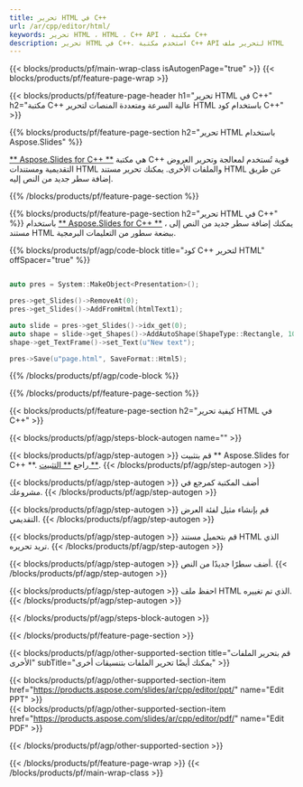 ```yaml
---
title: تحرير HTML في C++
url: /ar/cpp/editor/html/
keywords: تحرير HTML ، HTML ، C++ API ، مكتبة C++
description: تحرير HTML في C++. استخدم مكتبة C++ API لتحرير ملف HTML
---
```


{{< blocks/products/pf/main-wrap-class isAutogenPage="true" >}}
{{< blocks/products/pf/feature-page-wrap >}}

{{< blocks/products/pf/feature-page-header h1="تحرير HTML في C++" h2="مكتبة C++ عالية السرعة ومتعددة المنصات لتحرير HTML باستخدام كود C++" >}}

{{% blocks/products/pf/feature-page-section h2="تحرير HTML باستخدام Aspose.Slides" %}}

[** Aspose.Slides for C++ **](https://products.aspose.com/slides/ar/cpp/) هي مكتبة C++ قوية تُستخدم لمعالجة وتحرير العروض التقديمية ومستندات HTML والملفات الأخرى. يمكنك تحرير مستند HTML عن طريق إضافة سطر جديد من النص إليه. 

{{% /blocks/products/pf/feature-page-section %}}




{{% blocks/products/pf/feature-page-section  h2="تحرير HTML في C++" %}}
باستخدام [** Aspose.Slides for C++ **](https://products.aspose.com/slides/ar/cpp/) ، يمكنك إضافة سطر جديد من النص إلى مستند HTML ببضعة سطور من التعليمات البرمجية.

{{% blocks/products/pf/agp/code-block title="كود C++ لتحرير HTML" offSpacer="true" %}}
```cpp

auto pres = System::MakeObject<Presentation>();

pres->get_Slides()->RemoveAt(0);
pres->get_Slides()->AddFromHtml(htmlText1);

auto slide = pres->get_Slides()->idx_get(0);
auto shape = slide->get_Shapes()->AddAutoShape(ShapeType::Rectangle, 10.0f, 10.0f, 100.0f, 50.0f);
shape->get_TextFrame()->set_Text(u"New text");

pres->Save(u"page.html", SaveFormat::Html5);
```
{{% /blocks/products/pf/agp/code-block %}}

{{% /blocks/products/pf/feature-page-section %}}




{{< blocks/products/pf/feature-page-section  h2="كيفية تحرير HTML في C++" >}}


{{< blocks/products/pf/agp/steps-block-autogen name="" >}}


{{< blocks/products/pf/agp/step-autogen >}}
قم بتثبيت ** Aspose.Slides for C++ **. راجع [** التثبيت **](https://docs.aspose.com/slides/cpp/installation/).
{{< /blocks/products/pf/agp/step-autogen >}}

{{< blocks/products/pf/agp/step-autogen >}}
أضف المكتبة كمرجع في مشروعك.
{{< /blocks/products/pf/agp/step-autogen >}}

{{< blocks/products/pf/agp/step-autogen >}}
قم بإنشاء مثيل لفئة العرض التقديمي.
{{< /blocks/products/pf/agp/step-autogen >}}

{{< blocks/products/pf/agp/step-autogen >}}
قم بتحميل مستند HTML الذي تريد تحريره.
{{< /blocks/products/pf/agp/step-autogen >}}

{{< blocks/products/pf/agp/step-autogen >}}
أضف سطرًا جديدًا من النص.
{{< /blocks/products/pf/agp/step-autogen >}}

{{< blocks/products/pf/agp/step-autogen >}}
احفظ ملف HTML الذي تم تغييره.
{{< /blocks/products/pf/agp/step-autogen >}}


{{< /blocks/products/pf/agp/steps-block-autogen >}}


{{< /blocks/products/pf/feature-page-section >}}




{{< blocks/products/pf/agp/other-supported-section title="قم بتحرير الملفات الأخرى" subTitle="يمكنك أيضًا تحرير الملفات بتنسيقات أخرى" >}}

{{< blocks/products/pf/agp/other-supported-section-item href="https://products.aspose.com/slides/ar/cpp/editor/ppt/" name="Edit PPT" >}}    
{{< blocks/products/pf/agp/other-supported-section-item href="https://products.aspose.com/slides/ar/cpp/editor/pdf/" name="Edit PDF" >}}  



{{< /blocks/products/pf/agp/other-supported-section >}}

{{< /blocks/products/pf/feature-page-wrap >}}
{{< /blocks/products/pf/main-wrap-class >}}